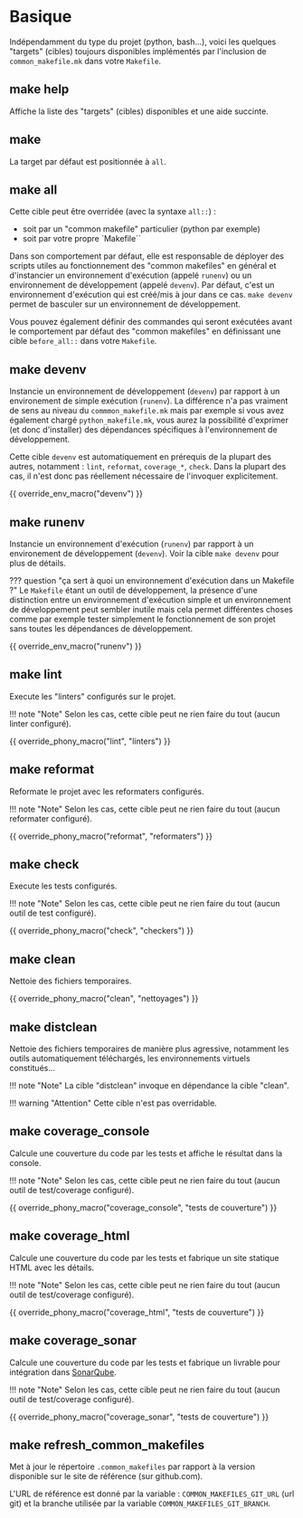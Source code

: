 # Basique

Indépendamment du type du projet (python, bash...), voici les quelques "targets" (cibles) toujours disponibles implémentés par l'inclusion de `common_makefile.mk` dans votre `Makefile`.

## make help

Affiche la liste des "targets" (cibles) disponibles et une aide succinte.

## make

La target par défaut est positionnée à `all`.

## make all

Cette cible peut être overridée (avec la syntaxe `all::`) :

- soit par un "common makefile" particulier (python par exemple)
- soit par votre propre `Makefile``

Dans son comportement par défaut, elle est responsable de déployer des scripts utiles au fonctionnement des "common makefiles" en général et d'instancier un environnement d'exécution
(appelé `runenv`) ou un environnement de développement (appelé `devenv`). Par défaut, c'est un
environnement d'exécution qui est créé/mis à jour dans ce cas. `make devenv` permet de basculer
sur un environnement de développement.

Vous pouvez également définir des commandes qui seront exécutées avant le comportement par défaut des "common makefiles" en définissant une cible `before_all::` dans votre `Makefile`.

## make devenv

Instancie un environnement de développement (`devenv`) par rapport à un environement de simple exécution (`runenv`). La différence n'a pas vraiment de sens au niveau du `commmon_makefile.mk` mais par exemple si vous avez également chargé `python_makefile.mk`, vous aurez la possibilité d'exprimer (et donc d'installer) des dépendances spécifiques à l'environnement de développement.

Cette cible `devenv` est automatiquement en prérequis de la plupart des autres, notamment : `lint`, `reformat`, `coverage_*`, `check`. Dans la plupart des cas, il n'est donc pas réellement nécessaire de
l'invoquer explicitement.

{{ override_env_macro("devenv") }}

## make runenv

Instancie un environnement d'exécution (`runenv`) par rapport à un environement de développement  (`devenv`). Voir la cible `make devenv` pour plus de détails.

??? question "ça sert à quoi un environnement d'exécution dans un Makefile ?"
    Le `Makefile` étant un outil de développement, la présence d'une distinction entre un environnement
    d'exécution simple et un environnement de développement peut sembler inutile mais cela permet différentes choses comme par exemple tester simplement le fonctionnement de son projet sans toutes
    les dépendances de développement.

{{ override_env_macro("runenv") }}

## make lint

Execute les "linters" configurés sur le projet.

!!! note "Note"
    Selon les cas, cette cible peut ne rien faire du tout (aucun linter configuré).

{{ override_phony_macro("lint", "linters") }}

## make reformat

Reformate le projet avec les reformaters configurés.

!!! note "Note"
    Selon les cas, cette cible peut ne rien faire du tout (aucun reformater configuré).

{{ override_phony_macro("reformat", "reformaters") }}

## make check

Execute les tests configurés.

!!! note "Note"
    Selon les cas, cette cible peut ne rien faire du tout (aucun outil de test configuré).

{{ override_phony_macro("check", "checkers") }}

## make clean

Nettoie des fichiers temporaires.

{{ override_phony_macro("clean", "nettoyages") }}

## make distclean

Nettoie des fichiers temporaires de manière plus agressive, notamment les outils automatiquement téléchargés,
les environnements virtuels constitués...

!!! note "Note"
    La cible "distclean" invoque en dépendance la cible "clean".

!!! warning "Attention"
    Cette cible n'est pas overridable.

## make coverage_console

Calcule une couverture du code par les tests et affiche le résultat dans la console.

!!! note "Note"
    Selon les cas, cette cible peut ne rien faire du tout (aucun outil de test/coverage configuré).

{{ override_phony_macro("coverage_console", "tests de couverture") }}

## make coverage_html

Calcule une couverture du code par les tests et fabrique un site statique HTML avec les détails.

!!! note "Note"
    Selon les cas, cette cible peut ne rien faire du tout (aucun outil de test/coverage configuré).

{{ override_phony_macro("coverage_html", "tests de couverture") }}

## make coverage_sonar

Calcule une couverture du code par les tests et fabrique un livrable pour intégration dans [SonarQube](https://www.sonarqube.org/).

!!! note "Note"
    Selon les cas, cette cible peut ne rien faire du tout (aucun outil de test/coverage configuré).

{{ override_phony_macro("coverage_sonar", "tests de couverture") }}

## make refresh_common_makefiles

Met à jour le répertoire `.common_makefiles` par rapport à la version disponible
sur le site de référence (sur github.com).

L'URL de référence est donné par la variable : `COMMON_MAKEFILES_GIT_URL` (url git)
et la branche utilisée par la variable `COMMON_MAKEFILES_GIT_BRANCH`.
